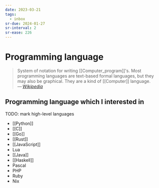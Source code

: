 ```yaml
---
date: 2023-03-21
tags:
  - inbox
sr-due: 2024-01-27
sr-interval: 2
sr-ease: 226
---
```


# Programming language

> System of notation for writing [[Computer_program]]'s. Most programming
> languages are text-based formal languages, but they may also be graphical.
> They are a kind of [[Computer]] language.\
> — <cite>[Wikipedia](https://en.wikipedia.org/wiki/Programming_language)</cite>

## Programming language which I interested in

TODO: mark high-level languages

- [[Python]]
- [[C]]
- [[Go]]
- [[Rust]]
- [[JavaScript]]
- Lua
- [[Java]]
- [[Haskell]]
- Pascal
- PHP
- Ruby
- Nix
